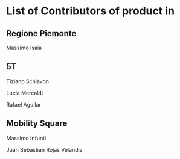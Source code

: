 # List of Contributors of product in

## Regione Piemonte
Massimo Isaia

## 5T
Tiziano Schiavon

Lucia Mercaldi

Rafael Aguilar

## Mobility Square
Massimo Infunti

Juan Sebastian Rojas Velandia
